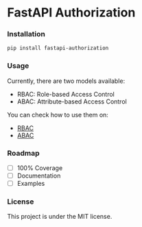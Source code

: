 # FastAPI Authorization

### Installation

```bash
pip install fastapi-authorization
```

### Usage

Currently, there are two models available:
* RBAC: Role-based Access Control
* ABAC: Attribute-based Access Control

You can check how to use them on:
* [RBAC](./examples/rbac/app/main.py)
* [ABAC](./examples/abac/app/main.py)

### Roadmap

* [ ] 100% Coverage
* [ ] Documentation
* [ ] Examples

### License

This project is under the MIT license.
